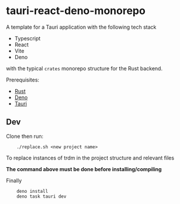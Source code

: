 # tauri-react-deno-monorepo
A template for a Tauri application with the following tech stack

- Typescript
- React 
- Vite 
- Deno 

with the typical `crates` monorepo structure for the Rust backend.

Prerequisites:

- [Rust](https://www.rust-lang.org/)
- [Deno](https://deno.land/)
- [Tauri](https://v2.tauri.app/start/prerequisites/)

## Dev

Clone then run:

```
    ./replace.sh <new project name>
```
To replace instances of trdm in the project structure and relevant files

**The command above must be done before installing/compiling**

Finally  

```
    deno install
    deno task tauri dev
```